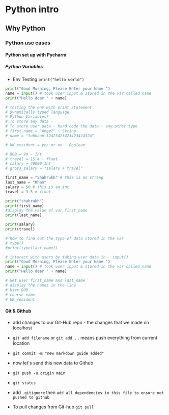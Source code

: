 # Python intro 
## Why Python
### Python use cases
#### Python set up with Pycharm
##### Python Variables 

- Env Testing `print("hello world")`

```python
print("Good Morning, Please Enter your Name ")
name = input() # took user input & stored in the var called name
print("Hello dear " + name)
```
```python
# testing the env with print statement
# Dynamically typed language
# Python Variables?
# To store any data -
# To store user data - hard code the data - any other type
# first_name = "Angel" - String
# name = "Subhaan 32423423423423424324"

# UK_resident = yes or no - Boolean

# DOB = 99 - Int
# travel = 15.4 - float
# salary = 40000 Int
# gross_salary = "salary + travel"

first_name = "Shahrukh" # this is an string
last_name = "Khan"
salary = 50 # this is an int
travel = 3.5 # float

print("shahrukh")
print(first_name)
#display the value of var first_name
print(last_name)

print(salary)
print(travel)

# how to find out the type of data stored in the var
# type()
#print(type(last_name))

# interact with users by taking user data in - input()
print("Good Morning, Please Enter your Name ")
name = input() # took user input & stored in the var called name
print("Hello dear " + name)

# Get user first_name and last_name
# display the names in the line
# User DOB
# course name
# UK_resident

```
#### Git & Github
- add changes to our Git-Hub repo - the changes that we made on localhost

- `git add filename` or `git add .` . means push everything from current location
- `git commit -m "new markdown guide added"`
- now let's send this new data to Github
- `git push -u origin main`
- `git status`
- add `.gitignore` then `add all dependencies in this file to ensure not pushed to github`
- To pull changes from Git-hub `git pull`